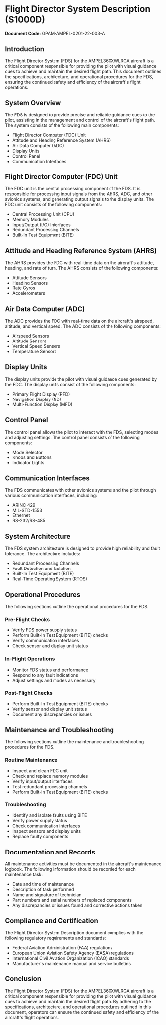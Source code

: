 # Flight Director System Description (S1000D)

**Document Code:** GPAM-AMPEL-0201-22-003-A

## Introduction

The Flight Director System (FDS) for the AMPEL360XWLRGA aircraft is a critical component responsible for providing the pilot with visual guidance cues to achieve and maintain the desired flight path. This document outlines the specifications, architecture, and operational procedures for the FDS, ensuring the continued safety and efficiency of the aircraft's flight operations.

## System Overview

The FDS is designed to provide precise and reliable guidance cues to the pilot, assisting in the management and control of the aircraft's flight path. The system consists of the following main components:

- Flight Director Computer (FDC) Unit
- Attitude and Heading Reference System (AHRS)
- Air Data Computer (ADC)
- Display Units
- Control Panel
- Communication Interfaces

## Flight Director Computer (FDC) Unit

The FDC unit is the central processing component of the FDS. It is responsible for processing input signals from the AHRS, ADC, and other avionics systems, and generating output signals to the display units. The FDC unit consists of the following components:

- Central Processing Unit (CPU)
- Memory Modules
- Input/Output (I/O) Interfaces
- Redundant Processing Channels
- Built-In Test Equipment (BITE)

## Attitude and Heading Reference System (AHRS)

The AHRS provides the FDC with real-time data on the aircraft's attitude, heading, and rate of turn. The AHRS consists of the following components:

- Attitude Sensors
- Heading Sensors
- Rate Gyros
- Accelerometers

## Air Data Computer (ADC)

The ADC provides the FDC with real-time data on the aircraft's airspeed, altitude, and vertical speed. The ADC consists of the following components:

- Airspeed Sensors
- Altitude Sensors
- Vertical Speed Sensors
- Temperature Sensors

## Display Units

The display units provide the pilot with visual guidance cues generated by the FDC. The display units consist of the following components:

- Primary Flight Display (PFD)
- Navigation Display (ND)
- Multi-Function Display (MFD)

## Control Panel

The control panel allows the pilot to interact with the FDS, selecting modes and adjusting settings. The control panel consists of the following components:

- Mode Selector
- Knobs and Buttons
- Indicator Lights

## Communication Interfaces

The FDS communicates with other avionics systems and the pilot through various communication interfaces, including:

- ARINC 429
- MIL-STD-1553
- Ethernet
- RS-232/RS-485

## System Architecture

The FDS system architecture is designed to provide high reliability and fault tolerance. The architecture includes:

- Redundant Processing Channels
- Fault Detection and Isolation
- Built-In Test Equipment (BITE)
- Real-Time Operating System (RTOS)

## Operational Procedures

The following sections outline the operational procedures for the FDS.

### Pre-Flight Checks

- Verify FDS power supply status
- Perform Built-In Test Equipment (BITE) checks
- Verify communication interfaces
- Check sensor and display unit status

### In-Flight Operations

- Monitor FDS status and performance
- Respond to any fault indications
- Adjust settings and modes as necessary

### Post-Flight Checks

- Perform Built-In Test Equipment (BITE) checks
- Verify sensor and display unit status
- Document any discrepancies or issues

## Maintenance and Troubleshooting

The following sections outline the maintenance and troubleshooting procedures for the FDS.

### Routine Maintenance

- Inspect and clean FDC unit
- Check and replace memory modules
- Verify input/output interfaces
- Test redundant processing channels
- Perform Built-In Test Equipment (BITE) checks

### Troubleshooting

- Identify and isolate faults using BITE
- Verify power supply status
- Check communication interfaces
- Inspect sensors and display units
- Replace faulty components

## Documentation and Records

All maintenance activities must be documented in the aircraft's maintenance logbook. The following information should be recorded for each maintenance task:

- Date and time of maintenance
- Description of task performed
- Name and signature of technician
- Part numbers and serial numbers of replaced components
- Any discrepancies or issues found and corrective actions taken

## Compliance and Certification

The Flight Director System Description document complies with the following regulatory requirements and standards:

- Federal Aviation Administration (FAA) regulations
- European Union Aviation Safety Agency (EASA) regulations
- International Civil Aviation Organization (ICAO) standards
- Manufacturer's maintenance manual and service bulletins

## Conclusion

The Flight Director System (FDS) for the AMPEL360XWLRGA aircraft is a critical component responsible for providing the pilot with visual guidance cues to achieve and maintain the desired flight path. By adhering to the specifications, architecture, and operational procedures outlined in this document, operators can ensure the continued safety and efficiency of the aircraft's flight operations.

